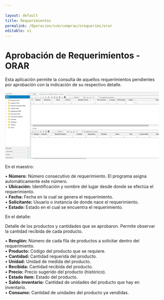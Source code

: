 ```yaml
---

layout: default
title: Requerimientos
permalink: /Operacion/scm/compras/orequerimi/orar
editable: si
---
```



# Aprobación de Requerimientos - ORAR

Esta aplicación permite la consulta de aquellos requerimientos pendientes por aprobación con la indicación de su respectivo detalle.  

![](orar1.png)

En el maestro:

•	**Número:** Número consecutivo de requerimiento. El programa asigna automáticamente este número.  
•	**Ubicación:** Identificación y nombre del lugar desde donde se efectúa el requerimiento.  
•	**Fecha:** Fecha en la cual se genera el requerimiento.  
•	**Solicitante:** Usuario o instancia de donde nace el requerimiento.  
•	**Estado:** Estado en el cual se encuentra el requerimiento.  

En el detalle:

Detalle de los productos y cantidades que se aprobaron. Permite observar la cantidad recibida de cada producto.  

•	**Renglón:** Número de cada fila de productos a solicitar dentro del requerimiento.  
•	**Producto:** Código del producto que se requiere.  
•	**Cantidad:** Cantidad requerida del producto.  
•	**Unidad:** Unidad de medida del producto.  
•	**Recibida:** Cantidad recibida del producto.  
•	**Precio:** Precio sugerido del producto (histórico).  
•	**Estado ítem:** Estado del producto.  
•	**Saldo inventario:** Cantidad de unidades del producto que hay en inventario.  
•	**Consumo:** Cantidad de unidades del producto ya vendidas.  













